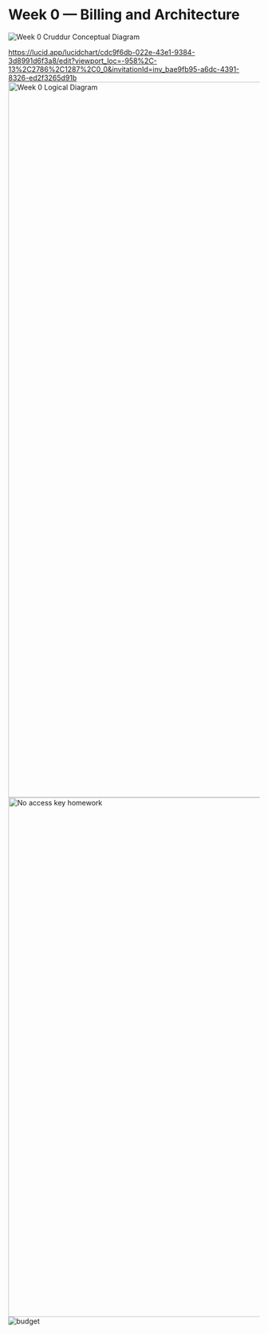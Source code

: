 # Week 0 — Billing and Architecture
![Week 0 Cruddur Conceptual Diagram](https://user-images.githubusercontent.com/125314937/221343218-2bc4fd34-12e2-4b1a-ad92-64b2370c022d.jpeg)

https://lucid.app/lucidchart/cdc9f6db-022e-43e1-9384-3d8991d6f3a8/edit?viewport_loc=-958%2C-13%2C2786%2C1287%2C0_0&invitationId=inv_bae9fb95-a6dc-4391-8326-ed2f3265d91b
<img width="1434" alt="Week 0 Logical Diagram " src="https://user-images.githubusercontent.com/125314937/221342703-18302e54-14c4-4b29-a041-188df61a7387.png">
<img width="1041" alt="No access key homework " src="https://user-images.githubusercontent.com/125314937/221342774-a7acf5da-c1c5-4b7a-8d36-fe9d961507c3.png">
![budget](https://user-images.githubusercontent.com/125314937/221343137-386dde58-ed0a-4e34-8782-244a9cf08f9e.png)
